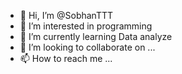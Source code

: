 - 👋 Hi, I’m @SobhanTTT
- 👀 I’m interested in programming
- 🌱 I’m currently learning Data analyze
- 💞️ I’m looking to collaborate on ...
- 📫 How to reach me ...

<!---
SobhanTTT/SobhanTTT is a ✨ special ✨ repository because its `README.md` (this file) appears on your GitHub profile.
You can click the Preview link to take a look at your changes.
--->
